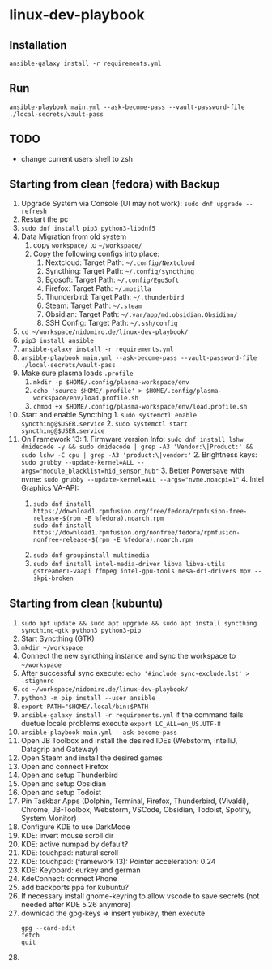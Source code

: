 # linux-dev-playbook


## Installation

```shell
ansible-galaxy install -r requirements.yml
```

## Run
```shell
ansible-playbook main.yml --ask-become-pass --vault-password-file ./local-secrets/vault-pass
```

## TODO
- change current users shell to zsh

## Starting from clean (fedora) with Backup
1. Upgrade System via Console (UI may not work): `sudo dnf upgrade --refresh`
2. Restart the pc
3. `sudo dnf install pip3 python3-libdnf5`
4. Data Migration from old system
    1. copy `workspace/` to `~/workspace/`
    2. Copy the following configs into place:
        1. Nextcloud: Target Path: `~/.config/Nextcloud`
        2. Syncthing: Target Path: `~/.config/syncthing`
        3. Egosoft: Target Path: `~/.config/EgoSoft`
        4. Firefox: Target Path: `~/.mozilla`
        5. Thunderbird: Target Path: `~/.thunderbird`
        6. Steam: Target Path: `~/.steam`
        7. Obsidian: Target Path: `~/.var/app/md.obsidian.Obsidian/`
        8. SSH Config: Target Path: `~/.ssh/config`
5. `cd ~/workspace/nidomiro.de/linux-dev-playbook/`
6. `pip3 install ansible`
7. `ansible-galaxy install -r requirements.yml`
8. `ansible-playbook main.yml --ask-become-pass --vault-password-file ./local-secrets/vault-pass`
9.  Make sure plasma loads `.profile`
    1.  `mkdir -p $HOME/.config/plasma-workspace/env`
    2.  `echo 'source $HOME/.profile' > $HOME/.config/plasma-workspace/env/load.profile.sh`
    3.  `chmod +x $HOME/.config/plasma-workspace/env/load.profile.sh`
10.  Start and enable Syncthing
    1.  `sudo systemctl enable syncthing@$USER.service`
    2.  `sudo systemctl start syncthing@$USER.service`
11.  On Framework 13:
    1.  Firmware version Info: `sudo dnf install lshw dmidecode -y && sudo dmidecode | grep -A3 'Vendor:\|Product:' && sudo lshw -C cpu | grep -A3 'product:\|vendor:'`
    2.  Brightness keys: `sudo grubby --update-kernel=ALL --args="module_blacklist=hid_sensor_hub"`
    3.  Better Powersave with nvme: `sudo grubby --update-kernel=ALL --args="nvme.noacpi=1"`
    4.  Intel Graphics VA-API:
        1.  ```shell
            sudo dnf install https://download1.rpmfusion.org/free/fedora/rpmfusion-free-release-$(rpm -E %fedora).noarch.rpm
            sudo dnf install https://download1.rpmfusion.org/nonfree/fedora/rpmfusion-nonfree-release-$(rpm -E %fedora).noarch.rpm
            ```
        2. `sudo dnf groupinstall multimedia`
        3. `sudo dnf install intel-media-driver libva libva-utils gstreamer1-vaapi ffmpeg intel-gpu-tools mesa-dri-drivers mpv --skpi-broken`

## Starting from clean (kubuntu)

1. `sudo apt update && sudo apt upgrade && sudo apt install syncthing syncthing-gtk python3 python3-pip`
2. Start Syncthing (GTK)
3. `mkdir ~/workspace`
4. Connect the new syncthing instance and sync the workspace to `~/workspace`
5. After successful sync execute: `echo '#include sync-exclude.lst' > .stignore`
6. `cd ~/workspace/nidomiro.de/linux-dev-playbook/`
7. `python3 -m pip install --user ansible`
8. `export PATH="$HOME/.local/bin:$PATH`
9. `ansible-galaxy install -r requirements.yml` if the command fails duetue locale problems execute `export LC_ALL=en_US.UTF-8`
10. `ansible-playbook main.yml --ask-become-pass`
11. Open JB Toolbox and install the desired IDEs (Webstorm, IntelliJ, Datagrip and Gateway)
12. Open Steam and install the desired games
13. Open and connect Firefox
14. Open and setup Thunderbird
15. Open and setup Obsidian
16. Open and setup Todoist
17. Pin Taskbar Apps (Dolphin, Terminal, Firefox, Thunderbird, (Vivaldi), Chrome, JB-Toolbox, Webstorm, VSCode, Obsidian, Todoist, Spotify, System Monitor)
18. Configure KDE to use DarkMode
19. KDE: invert mouse scroll dir
20. KDE: active numpad by default?
21. KDE: touchpad: natural scroll
22. KDE: touchpad: (framework 13): Pointer acceleration: 0.24
23. KDE: Keyboard: eurkey and german
24. KdeConnect: connect Phone
25. add backports ppa for kubuntu?
26. If necessary install gnome-keyring to allow vscode to save secrets (not needed after KDE 5.26 anymore)
27. download the gpg-keys => insert yubikey, then execute
    ```shell
    gpg --card-edit
    fetch
    quit
    ```
28. 
